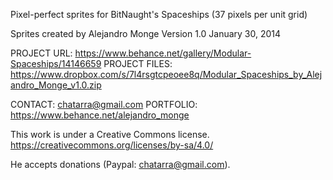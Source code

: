 Pixel-perfect sprites for BitNaught's Spaceships (37 pixels per unit grid)



Sprites created by Alejandro Monge 
Version 1.0
January 30, 2014

PROJECT URL: https://www.behance.net/gallery/Modular-Spaceships/14146659
PROJECT FILES: https://www.dropbox.com/s/7l4rsgtcpeoee8q/Modular_Spaceships_by_Alejandro_Monge_v1.0.zip

CONTACT: chatarra@gmail.com
PORTFOLIO: https://www.behance.net/alejandro_monge

This work is under a Creative Commons license.
https://creativecommons.org/licenses/by-sa/4.0/

He accepts donations (Paypal: chatarra@gmail.com).
